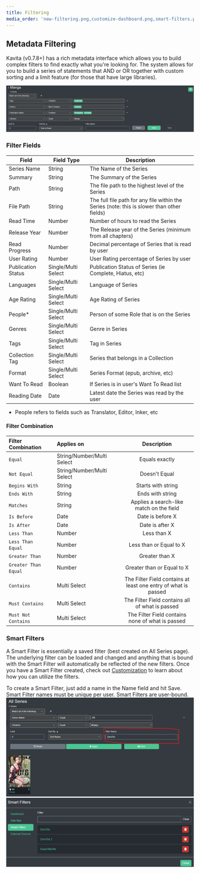 ```yaml
---
title: Filtering
media_order: 'new-filtering.png,customize-dashboard.png,smart-filters.png'
---
```


## Metadata Filtering
Kavita (v0.7.8+) has a rich metadata interface which allows you to build complex filters to find exactly what you're looking for. The system allows for you to build a series of statements that AND or OR together with custom sorting and a limit feature (for those that have large libraries). 

![new-filtering](new-filtering.png "new-filtering")

### Filter Fields
| Field           |       Field Type     |          Description            |
| ------ | ----------- |----------- |
| Series Name 				  | String | The Name of the Series | 
| Summary 				  | String | The Summary of the Series | 
| Path 				 | String | The file path to the highest level of the Series | 
| File Path 				  | String | The full file path for any file within the Series (note: this is slower than other fields) | 
| Read Time 				  | Number | Number of hours to read the Series | 
| Release Year 				  | Number | The Release year of the Series (minimum from all chapters) | 
| Read Progress				  | Number  | Decimal percentage of Series that is read by user | 
| User Rating 				  | Number | User Rating percentage of Series by user | 
| Publication Status 				  | Single/Multi Select | Publication Status of Series (ie Complete, Hiatus, etc) | 
| Languages 				  | Single/Multi Select | Language of Series | 
| Age Rating 				  | Single/Multi Select | Age Rating of Series | 
| People* 				  | Single/Multi Select | Person of some Role that is on the Series | 
| Genres 				  | Single/Multi Select | Genre in Series | 
| Tags 				  | Single/Multi Select | Tag in Series | 
| Collection Tag 				  | Single/Multi Select | Series that belongs in a Collection | 
| Format 				  | Single/Multi Select | Series Format (epub, archive, etc) | 
| Want To Read 				  | Boolean | If Series is in user's Want To Read list | 
| Reading Date 				  | Date | Latest date the Series was read by the user | 

* People refers to fields such as Translator, Editor, Inker, etc

#### Filter Combination
| Filter Combination           || Applies on          ||          Description            |
|:-------------------|:---:|:-----------------------|:---:|:------------------------------------------:|
| `Equal`      || String/Number/Multi Select              ||                 Equals exactly                  |
| `Not Equal`     || String/Number/Multi Select            ||                  Doesn't Equal                  |
| `Begins With`     || String        ||                 Starts with string                 |
| `Ends With`     || String        ||                 Ends with string                 |
| `Matches`      || String             ||                 Applies a search-like match on the field                   |
| `Is Before`     || Date        ||                Date is before X                 |
| `Is After`     || Date        ||                Date is after X                 |
| `Less Than`     || Number        ||                Less than X              |
| `Less Than Equal`     || Number        ||                Less than or Equal to X              |
| `Greater Than`     || Number        ||               Greater than X              |
| `Greater Than Equal`     || Number        ||                Greater than or Equal to X              |
| `Contains`     || Multi Select         ||                The Filter Field contains at least one entry of what is passed             |
| `Must Contains`     || Multi Select         ||                The Filter Field contains all of what is passed             |
| `Must Not Contains`     || Multi Select         ||                The Filter Field contains none of what is passed             |

### Smart Filters
A Smart Filter is essentially a saved filter (best created on All Series page). The underlying filter can be loaded and changed and anything that is bound with the Smart Filter will automatically be reflected of the new filters. Once you have a Smart Filter created, check out [Customization](https://wiki.kavitareader.com/en/guides/customization) to learn about how you can utilize the filters.

To create a Smart Filter, just add a name in the Name field and hit Save. Smart Filter names must be unique per user. Smart Filters are user-bound. 
![create_smart_filter](create_smart_filter.png "create_smart_filter")
![smart%20filter%20list](smart%20filter%20list.png "smart%20filter%20list")